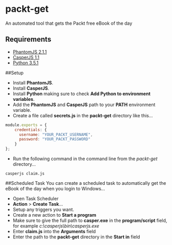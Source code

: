 # packt-get
An automated tool that gets the Packt free eBook of the day

## Requirements
* [PhantomJS 2.1.1](http://phantomjs.org/download.html)
* [CasperJS 1.1](http://casperjs.org/)
* [Python 3.5.1](https://www.python.org/)

##Setup
* Install **PhantomJS**.
* Install **CasperJS**.
* Install **Python** making sure to check **Add Python to environment variables**.
* Add the **PhantomJS** and **CasperJS** path to your **PATH** environment variable.
* Create a file called **secrets.js** in the **packt-get** directory like this...

```javascript
module.exports = {
    credentials: {
      username: "YOUR_PACKT_USERNAME",
      password: "YOUR_PACKT_PASSWORD"
    }
};
```

* Run the following command in the command line from the *packt-get* directory...

`casperjs claim.js`

##Scheduled Task
You can create a scheduled task to automatically get the eBook of the day when you login to Windows...

* Open Task Scheduler
* **Action** > **Create Task**...
* Setup any triggers you want.
* Create a new action to **Start a program**
* Make sure to give the full path to **casper.exe** in the **program/script** field, for example *c:\casperjs\bin\casperjs.exe*
* Enter **claim.js** into the **Arguments** field
* Enter the path to the **packt-get** directory in the **Start in** field
